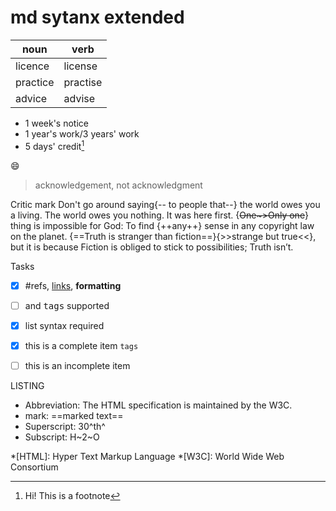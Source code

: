 # md sytanx extended

noun     | verb
---------|-------
licence  | license
practice | practise
advice   | advise



- 1 week's notice
- 1 year's work/3 years' work
- 5 days' credit[^1]


:smile:


> acknowledgement,
> not acknowledgment


Critic mark
Don't go around saying{-- to people that--} the world owes you a living. The world owes you nothing. It was here first. {~~One~>Only one~~} thing is impossible for God: To find {++any++} sense in any copyright law on the planet. {==Truth is stranger than fiction==}{>>strange but true<<}, but it is because Fiction is obliged to stick to possibilities; Truth isn’t.


Tasks
- [x] #refs, [links](), **formatting**
- [ ] and <kbd>tags</kbd> supported
- [x] list syntax required
- [x] this is a complete item <code>tags</code> 
- [ ] this is an incomplete item


LISTING
- Abbreviation: The HTML specification is maintained by the W3C.
- mark: ==marked text==
- Superscript: 30^th^
- Subscript: H~2~O



*[HTML]: Hyper Text Markup Language
*[W3C]:  World Wide Web Consortium

[^1]: Hi! This is a footnote